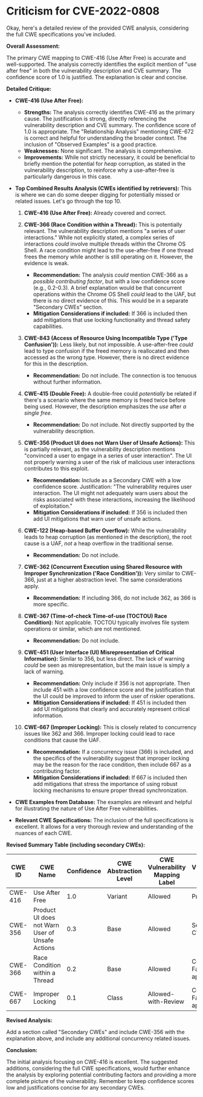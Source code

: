 # Criticism for CVE-2022-0808

Okay, here's a detailed review of the provided CWE analysis, considering the full CWE specifications you've included.

**Overall Assessment:**

The primary CWE mapping to CWE-416 (Use After Free) is accurate and well-supported.  The analysis correctly identifies the explicit mention of "use after free" in both the vulnerability description and CVE summary. The confidence score of 1.0 is justified. The explanation is clear and concise.

**Detailed Critique:**

*   **CWE-416 (Use After Free):**

    *   **Strengths:** The analysis correctly identifies CWE-416 as the primary cause. The justification is strong, directly referencing the vulnerability description and CVE summary. The confidence score of 1.0 is appropriate.  The "Relationship Analysis" mentioning CWE-672 is correct and helpful for understanding the broader context. The inclusion of "Observed Examples" is a good practice.
    *   **Weaknesses:** None significant. The analysis is comprehensive.
    *   **Improvements:**  While not strictly necessary, it could be beneficial to briefly mention the potential for *heap* corruption, as stated in the vulnerability description, to reinforce why a use-after-free is particularly dangerous in this case.

*   **Top Combined Results Analysis (CWEs identified by retrievers):** This is where we can do some deeper digging for potentially missed or related issues. Let's go through the top 10.

    1.  **CWE-416 (Use After Free):** Already covered and correct.
    2.  **CWE-366 (Race Condition within a Thread):**  This is potentially relevant.  The vulnerability description mentions "a series of user interactions."  While not explicitly stated, a complex series of interactions *could* involve multiple threads within the Chrome OS Shell.  A race condition might lead to the use-after-free if one thread frees the memory while another is still operating on it.  However, the evidence is weak.
        *   **Recommendation:**  The analysis *could* mention CWE-366 as a *possible contributing factor*, but with a low confidence score (e.g., 0.2-0.3). A brief explanation would be that concurrent operations within the Chrome OS Shell *could* lead to the UAF, but there is no direct evidence of this. This would be in a separate "Secondary CWEs" section.
        *  **Mitigation Considerations if included:** If 366 is included then add mitigations that use locking functionality and thread safety capabilities.

    3.  **CWE-843 (Access of Resource Using Incompatible Type ('Type Confusion')):** Less likely, but not impossible. A use-after-free *could* lead to type confusion if the freed memory is reallocated and then accessed as the wrong type. However, there is no direct evidence for this in the description.
        *   **Recommendation:**  Do not include. The connection is too tenuous without further information.

    4.  **CWE-415 (Double Free):** A double-free could *potentially* be related if there's a scenario where the same memory is freed twice before being used. However, the description emphasizes the *use* after *a single free*.
         *   **Recommendation:**  Do not include. Not directly supported by the vulnerability description.

    5.  **CWE-356 (Product UI does not Warn User of Unsafe Actions):** This is partially relevant, as the vulnerability description mentions "convinced a user to engage in a series of user interaction". The UI not properly warning a user of the risk of malicious user interactions contributes to this exploit.
        *   **Recommendation:**  Include as a Secondary CWE with a low confidence score. Justification: "The vulnerability requires user interaction. The UI might not adequately warn users about the risks associated with these interactions, increasing the likelihood of exploitation."
        *  **Mitigation Considerations if included:** If 356 is included then add UI mitigations that warn user of unsafe actions.

    6.  **CWE-122 (Heap-based Buffer Overflow):** While the vulnerability leads to heap corruption (as mentioned in the description), the root cause is a UAF, *not* a heap overflow in the traditional sense.
        *   **Recommendation:** Do not include.

    7.  **CWE-362 (Concurrent Execution using Shared Resource with Improper Synchronization ('Race Condition')):** Very similar to CWE-366, just at a higher abstraction level. The same considerations apply.
         *   **Recommendation:** If including 366, do not include 362, as 366 is more specific.

    8.  **CWE-367 (Time-of-check Time-of-use (TOCTOU) Race Condition):** Not applicable. TOCTOU typically involves file system operations or similar, which are not mentioned.
         *   **Recommendation:** Do not include.

    9.  **CWE-451 (User Interface (UI) Misrepresentation of Critical Information):** Similar to 356, but less direct. The lack of warning *could* be seen as misrepresentation, but the main issue is simply a lack of warning.
        *   **Recommendation:** Only include if 356 is not appropriate. Then include 451 with a low confidence score and the justification that the UI could be improved to inform the user of riskier operations.
        *  **Mitigation Considerations if included:** If 451 is included then add UI mitigations that clearly and accurately represent critical information.

    10. **CWE-667 (Improper Locking):** This is closely related to concurrency issues like 362 and 366. Improper locking could lead to race conditions that cause the UAF.
          *   **Recommendation:** If a concurrency issue (366) is included, and the specifics of the vulnerability suggest that improper locking may be the reason for the race condition, then include 667 as a contributing factor.
        *  **Mitigation Considerations if included:** If 667 is included then add mitigations that stress the importance of using robust locking mechanisms to ensure proper thread synchronization.

*   **CWE Examples from Database:** The examples are relevant and helpful for illustrating the nature of Use After Free vulnerabilities.

*   **Relevant CWE Specifications:** The inclusion of the full specifications is excellent. It allows for a very thorough review and understanding of the nuances of each CWE.

**Revised Summary Table (including secondary CWEs):**

| CWE ID | CWE Name | Confidence | CWE Abstraction Level | CWE Vulnerability Mapping Label | CWE-Vulnerability Mapping Notes |
|---|---|---|---|---|---|
| CWE-416 | Use After Free | 1.0 | Variant | Allowed | Primary CWE |
| CWE-356 | Product UI does not Warn User of Unsafe Actions | 0.3 | Base | Allowed | Secondary CWE |
| CWE-366 | Race Condition within a Thread | 0.2 | Base | Allowed | Contributing Factor (if applicable) |
| CWE-667 | Improper Locking | 0.1 | Class | Allowed-with-Review | Contributing Factor (if applicable) |

**Revised Analysis:**

Add a section called "Secondary CWEs" and include CWE-356 with the explanation above, and include any additional concurrency related issues.

**Conclusion:**

The initial analysis focusing on CWE-416 is excellent. The suggested additions, considering the full CWE specifications, would further enhance the analysis by exploring potential contributing factors and providing a more complete picture of the vulnerability. Remember to keep confidence scores low and justifications concise for any secondary CWEs.